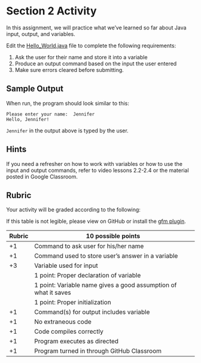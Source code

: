 # Section 2 Activity
In this assignment, we will practice what we’ve learned so far about Java input, output, and variables.

Edit the [Hello_World.java](src/Hello_World.java) file to complete the following requirements:

1. Ask the user for their name and store it into a variable
2. Produce an output command based on the input the user entered
3. Make sure errors cleared before submitting.

## Sample Output
When run, the program should look similar to this:

```
Please enter your name:  Jennifer 
Hello, Jennifer! 
```

```Jennifer``` in the output above is typed by the user.

## Hints
If you need a refresher on how to work with variables or how to use the input and output commands, refer to video lessons 2.2-2.4 or the material posted in Google Classroom.

## Rubric
Your activity will be graded according to the following:

If this table is not legible, please view on GitHub or install the [gfm plugin](https://plugins.jetbrains.com/plugin/7701-gfm).

| Rubric | 10 possible points                                                   |
| ------ |------|
|     +1 | Command to ask user for his/her name                                 |
|     +1 | Command used to store user’s answer in a variable                    |
|     +3 | Variable used for input                                              |
|        | 1 point: Proper declaration of variable                              |
|        | 1 point: Variable name gives a good assumption of what it saves      |
|        | 1 point: Proper initialization                                       |
|     +1 | Command(s) for output includes variable                              |
|     +1 | No extraneous code                                                   |
|     +1 | Code compiles correctly                                              |
|     +1 | Program executes as directed                                         |
|     +1 | Program turned in through GitHub Classroom                           |
